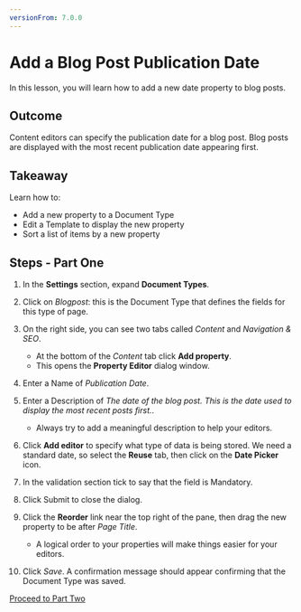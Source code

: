 ```yaml
---
versionFrom: 7.0.0
---
```


# Add a Blog Post Publication Date

In this lesson, you will learn how to add a new date property to blog posts.

## Outcome

Content editors can specify the publication date for a blog post. Blog posts are displayed with the most recent publication date appearing first.

## Takeaway

Learn how to:

* Add a new property to a Document Type
* Edit a Template to display the new property
* Sort a list of items by a new property

## Steps - Part One

1. In the **Settings** section, expand **Document Types**.
2. Click on *Blogpost*: this is the Document Type that defines the fields for this type of page.
3. On the right side, you can see two tabs called *Content* and *Navigation & SEO*. 

    * At the bottom of the *Content* tab click **Add property**.  
    * This opens the **Property Editor** dialog window.

4. Enter a Name of *Publication Date*.
5. Enter a Description of *The date of the blog post. This is the date used to display the most recent posts first.*.  

    * Always try to add a meaningful description to help your editors.

6. Click **Add editor** to specify what type of data is being stored.  We need a standard date, so select the **Reuse** tab, then click on the **Date Picker** icon.
7. In the validation section tick to say that the field is Mandatory.
8. Click Submit to close the dialog.
9. Click the **Reorder** link near the top right of the pane, then drag the new property to be after *Page Title*. 
    * A logical order to your properties will make things easier for your editors.
10. Click *Save*. A confirmation message should appear confirming that the Document Type was saved.

[Proceed to Part Two](part-2-v7.md)
